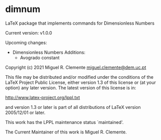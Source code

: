 # dimnum
LaTeX package that implements commands for Dimensionless Numbers

Current version: v1.0.0

Upcoming changes:
- Dimensionless Numbers Additions:
	- Avogrado constant 

Copyright (c) 2021 Miguel R. Clemente <miguel.clemente@dem.uc.pt>

This file may be distributed and/or modified under the conditions of
the LaTeX Project Public License, either version 1.3 of this license
or (at your option) any later version.  The latest version of this
license is in:

http://www.latex-project.org/lppl.txt

and version 1.3 or later is part of all distributions of LaTeX version
2005/12/01 or later.

This work has the LPPL maintenance status `maintained'.

The Current Maintainer of this work is Miguel R. Clemente.
